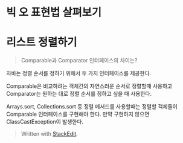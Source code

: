 # 빅 오 표현법 살펴보기

# 리스트 정렬하기

>Comparable과 Comparator 인터페이스의 차이는?

자바는 정렬 순서를 정하기 위해서 두 가지 인터페이스를 제공한다. 

Comparable은 비교하려는 객체간의 자연스러운 순서로 정렬할때 사용하고 Comparator는 원하는 대로 정렬 순서를 정하고 싶을 때 사용한다. 

Arrays.sort, Collections.sort 등 정렬 메서드를 사용할때는 정렬할 객체들이 Comparable 인터페이스를 구현해야 한다. 만약 구현하지 않으면 ClassCastException이 발생한다. 


> Written with [StackEdit](https://stackedit.io/).
<!--stackedit_data:
eyJoaXN0b3J5IjpbOTg4NTQzNjk5LDE4NjM2MzA0OTVdfQ==
-->